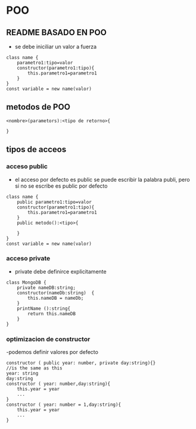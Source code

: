 # POO
## README BASADO EN POO
- se debe iniciliar un valor a fuerza
```
class name {
    parametro1:tipo=valor
    constructor(parametro1:tipo){
        this.parametro1=parametro1
    }
}
const variable = new name(valor)
```
## metodos de POO
```
<nombre>(parametors):<tipo de retorno>{

}
```
## tipos de acceos
### acceso public
- el acceso por defecto es public se puede escribir la palabra publi, pero si no se escribe es public por defecto
```
class name {
    public parametro1:tipo=valor
    constructor(parametro1:tipo){
        this.parametro1=parametro1
    }
    public metodo():<tipo>{

    }
}
const variable = new name(valor)
```
### acceso private
- private debe definirce explicitamente
```
class MongoDB {
    private nameDB:string;
    constructor(nameDb:string)  {
        this.nameDB = nameDb;
    }
    printName ():string{
        return this.nameDB
    }
} 
```
### optimizacion de constructor
-podemos definir valores por defecto
```
constructor ( public year: number, private day:string){}
//is the same as this
year: string
day:string
constructor ( year: number,day:string){
    this.year = year
    ...
}
constructor ( year: number = 1,day:string){
    this.year = year
    ...
}
```